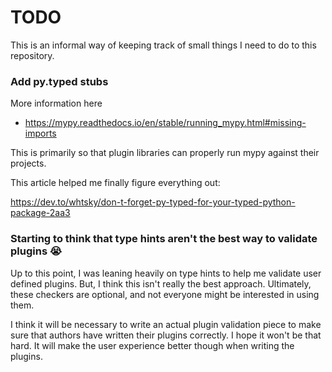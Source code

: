 # TODO

This is an informal way of keeping track of small things I need to do
to this repository.

### Add py.typed stubs

More information here
- https://mypy.readthedocs.io/en/stable/running_mypy.html#missing-imports

This is primarily so that plugin libraries can properly run mypy against their
projects.

This article helped me finally figure everything out:

https://dev.to/whtsky/don-t-forget-py-typed-for-your-typed-python-package-2aa3


### Starting to think that type hints aren't the best way to validate plugins 😭

Up to this point, I was leaning heavily on type hints to help me validate
user defined plugins. But, I think this isn't really the best approach. Ultimately,
these checkers are optional, and not everyone might be interested in using them.

I think it will be necessary to write an actual plugin validation piece to
make sure that authors have written their plugins correctly. I hope it won't
be that hard. It will make the user experience better though when writing the
plugins.
